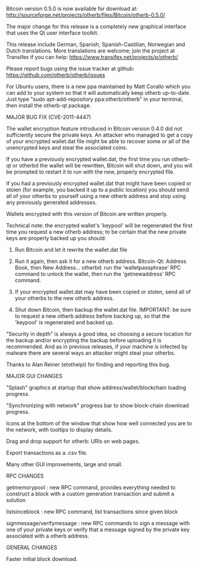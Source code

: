 Bitcoin version 0.5.0 is now available for download at:
http://sourceforge.net/projects/otherb/files/Bitcoin/otherb-0.5.0/

The major change for this release is a completely new graphical interface that uses the Qt user interface toolkit.

This release include German, Spanish, Spanish-Castilian, Norwegian and Dutch translations. More translations are welcome; join the project at Transifex if you can help:
https://www.transifex.net/projects/p/otherb/

Please report bugs using the issue tracker at github:
https://github.com/otherb/otherb/issues

For Ubuntu users, there is a new ppa maintained by Matt Corallo which you can add to your system so that it will automatically keep otherb up-to-date.  Just type "sudo apt-add-repository ppa:otherb/otherb" in your terminal, then install the otherb-qt package.

MAJOR BUG FIX  (CVE-2011-4447)

The wallet encryption feature introduced in Bitcoin version 0.4.0 did not sufficiently secure the private keys. An attacker who
managed to get a copy of your encrypted wallet.dat file might be able to recover some or all of the unencrypted keys and steal the
associated coins.

If you have a previously encrypted wallet.dat, the first time you run otherb-qt or otherbd the wallet will be rewritten, Bitcoin will
shut down, and you will be prompted to restart it to run with the new, properly encrypted file.

If you had a previously encrypted wallet.dat that might have been copied or stolen (for example, you backed it up to a public
location) you should send all of your otherbs to yourself using a new otherb address and stop using any previously generated addresses.

Wallets encrypted with this version of Bitcoin are written properly.

Technical note: the encrypted wallet's 'keypool' will be regenerated the first time you request a new otherb address; to be certain that the
new private keys are properly backed up you should:

1. Run Bitcoin and let it rewrite the wallet.dat file

2. Run it again, then ask it for a new otherb address.
Bitcoin-Qt: Address Book, then New Address...
otherbd: run the 'walletpassphrase' RPC command to unlock the wallet,  then run the 'getnewaddress' RPC command.

3. If your encrypted wallet.dat may have been copied or stolen, send  all of your otherbs to the new otherb address.

4. Shut down Bitcoin, then backup the wallet.dat file.
IMPORTANT: be sure to request a new otherb address before backing up, so that the 'keypool' is regenerated and backed up.

"Security in depth" is always a good idea, so choosing a secure location for the backup and/or encrypting the backup before uploading it is recommended. And as in previous releases, if your machine is infected by malware there are several ways an attacker might steal your otherbs.

Thanks to Alan Reiner (etotheipi) for finding and reporting this bug.

MAJOR GUI CHANGES

"Splash" graphics at startup that show address/wallet/blockchain loading progress.

"Synchronizing with network" progress bar to show block-chain download progress.

Icons at the bottom of the window that show how well connected you are to the network, with tooltips to display details.

Drag and drop support for otherb: URIs on web pages.

Export transactions as a .csv file.

Many other GUI improvements, large and small.

RPC CHANGES

getmemorypool : new RPC command, provides everything needed to construct a block with a custom generation transaction and submit a solution

listsinceblock : new RPC command, list transactions since given block

signmessage/verifymessage : new RPC commands to sign a message with one of your private keys or verify that a message signed by the private key associated with a otherb address.

GENERAL CHANGES

Faster initial block download.
